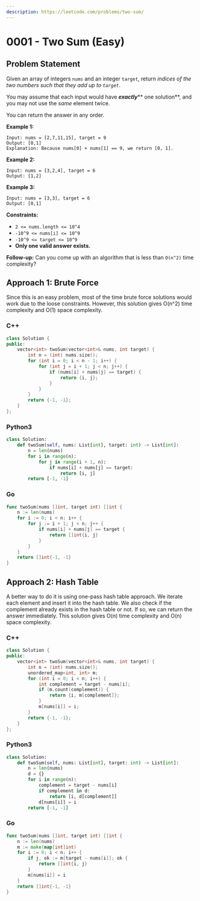 ```yaml
---
description: https://leetcode.com/problems/two-sum/
---
```


# 0001 - Two Sum (Easy)

## Problem Statement

Given an array of integers `nums` and an integer `target`, return _indices of the two numbers such that they add up to `target`_.

You may assume that each input would have _**exactly**_** one solution**, and you may not use the _same_ element twice.

You can return the answer in any order.

**Example 1:**

```
Input: nums = [2,7,11,15], target = 9
Output: [0,1]
Explanation: Because nums[0] + nums[1] == 9, we return [0, 1].
```

**Example 2:**

```
Input: nums = [3,2,4], target = 6
Output: [1,2]
```

**Example 3:**

```
Input: nums = [3,3], target = 6
Output: [0,1]
```

**Constraints:**

* `2 <= nums.length <= 10^4`
* `-10^9 <= nums[i] <= 10^9`
* `-10^9 <= target <= 10^9`
* **Only one valid answer exists.**

**Follow-up:** Can you come up with an algorithm that is less than `O(n^2)` time complexity?

## Approach 1: Brute Force

Since this is an easy problem, most of the time brute force solutions would work due to the loose constraints. However, this solution gives O(n^2) time complexity and O(1) space complexity.

### C++

```cpp
class Solution {
public:
    vector<int> twoSum(vector<int>& nums, int target) {
        int n = (int) nums.size();
        for (int i = 0; i < n - 1; i++) {
            for (int j = i + 1; j < n; j++) {
                if (nums[i] + nums[j] == target) {
                    return {i, j};
                }
            }
        }
        return {-1, -1};
    }
};
```

### Python3

```python
class Solution:
    def twoSum(self, nums: List[int], target: int) -> List[int]:
        n = len(nums)
        for i in range(n):
            for j in range(i + 1, n):
                if nums[i] + nums[j] == target:
                    return [i, j]
        return [-1, -1]
```

### Go

```go
func twoSum(nums []int, target int) []int {
    n := len(nums)
    for i := 0; i < n; i++ {
        for j := i + 1; j < n; j++ {
            if nums[i] + nums[j] == target {
                return []int{i, j}
            }
        }
    }
    return []int{-1, -1}
}
```

## Approach 2: Hash Table

A better way to do it is using one-pass hash table approach. We iterate each element and insert it into the hash table. We also check if the complement already exists in the hash table or not. If so, we can return the answer immediately. This solution gives O(n) time complexity and O(n) space complexity.

### C++

```cpp
class Solution {
public:
    vector<int> twoSum(vector<int>& nums, int target) {
        int n = (int) nums.size();
        unordered_map<int, int> m;
        for (int i = 0; i < n; i++) {
            int complement = target - nums[i];
            if (m.count(complement)) {
                return {i, m[complement]};
            }
            m[nums[i]] = i;
        }
        return {-1, -1};
    }
};
```

### Python3

```python
class Solution:
    def twoSum(self, nums: List[int], target: int) -> List[int]:
        n = len(nums)
        d = {}
        for i in range(n):
            complement = target - nums[i]
            if complement in d:
                return [i, d[complement]]
            d[nums[i]] = i
        return [-1, -1]
```

### Go

```go
func twoSum(nums []int, target int) []int {
    n := len(nums)
    m := make(map[int]int)
    for i := 0; i < n; i++ {
        if j, ok := m[target - nums[i]]; ok {
            return []int{i, j}
        }
        m[nums[i]] = i
    }
    return []int{-1, -1}
}
```
